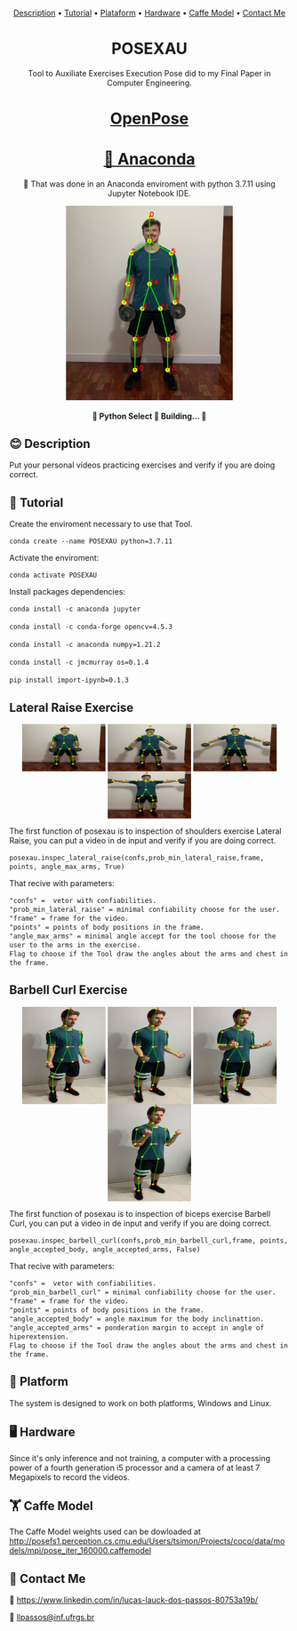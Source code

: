 <p align="center">
  <a href="#blush-description">Description</a> •
  <a href="#book-tutorial">Tutorial</a> •
  <a href="#handshake-platform">Plataform</a> •  
  <a href="#desktop_computer-hardware">Hardware</a> •
  <a href="#weight_lifting-caffe-model">Caffe Model</a> •
  <a href="#art-contact-me">Contact Me</a>
</p>

<h1 align="center">POSEXAU</h1>

<p align="center">Tool to Auxiliate Exercises Execution Pose did to my Final Paper in Computer Engineering.</p>
<h1 align="center">
    <a href="https://github.com/CMU-Perceptual-Computing-Lab/openpose">OpenPose</a>
</h1>
<h1 align="center">
    <a href="https://www.anaconda.com/">🐍 Anaconda</a>
</h1>
<p align="center">🚀 That was done in an Anaconda enviroment with python 3.7.11 using Jupyter Notebook IDE.</p>

<p align="center">
<img src="./images/keypoints.jpg" width="300" height="350" align="center" alt="exemplo imagem">
</p>
<h4 align="center"> 
	🚧  Python Select 🚀 Building...  🚧
</h4>

## :blush: **Description**

Put your personal vídeos practicing exercises and verify if you are doing correct.

## :book: **Tutorial**

Create the enviroment necessary to use that Tool.
```
conda create --name POSEXAU python=3.7.11
```

Activate the enviroment:
```
conda activate POSEXAU
```

Install packages dependencies:
```
conda install -c anaconda jupyter

conda install -c conda-forge opencv=4.5.3

conda install -c anaconda numpy=1.21.2

conda install -c jmcmurray os=0.1.4

pip install import-ipynb=0.1.3
```


## **Lateral Raise Exercise**

<p align="center">
	<img src="./images/keypoints.jpg" width="150" height="85" align="center" alt="exemplo imagem">
	<img src="./images/frame1_shoulders.jpg" width="150" height="85" align="center" alt="exemplo imagem">
	<img src="./images/frame2_shoulders.jpg" width="150" height="85" align="center" alt="exemplo imagem">
	<img src="./images/frame3_shoulders.jpg" width="150" height="85" align="center" alt="exemplo imagem">
</p>

The first function of posexau is to inspection of shoulders exercise Lateral Raise, you can put a video in de input and verify if you are doing correct. 


```
posexau.inspec_lateral_raise(confs,prob_min_lateral_raise,frame, points, angle_max_arms, True)
```

That recive with parameters:

```
"confs" =  vetor with confiabilities.
"prob_min_lateral_raise" = minimal confiability choose for the user.
"frame" = frame for the video.
"points" = points of body positions in the frame.
"angle_max_arms" = minimal angle accept for the tool choose for the user to the arms in the exercise.
Flag to choose if the Tool draw the angles about the arms and chest in the frame.
```

## **Barbell Curl Exercise**

<p align="center">
<img src="./images/frame1_biceps.jpg" width="150" height="175" align="center" alt="exemplo imagem">
<img src="./images/frame2_biceps.jpg" width="150" height="175" align="center" alt="exemplo imagem">
<img src="./images/frame3_biceps.jpg" width="150" height="175" align="center" alt="exemplo imagem">
<img src="./images/frame4_biceps.jpg" width="150" height="175" align="center" alt="exemplo imagem">
</p>

The first function of posexau is to inspection of biceps exercise Barbell Curl, you can put a video in de input and verify if you are doing correct. 


```
posexau.inspec_barbell_curl(confs,prob_min_barbell_curl,frame, points, angle_accepted_body, angle_accepted_arms, False)
```

That recive with parameters:

```
"confs" =  vetor with confiabilities.
"prob_min_barbell_curl" = minimal confiability choose for the user.
"frame" = frame for the video.
"points" = points of body positions in the frame.
"angle_accepted_body" = angle maximum for the body inclinattion.
"angle_accepted_arms" = ponderation margin to accept in angle of hiperextension.
Flag to choose if the Tool draw the angles about the arms and chest in the frame.
```

## :handshake: **Platform**

The system is designed to work on both platforms, Windows and Linux. 

## :desktop_computer: **Hardware**
Since it's only inference and not training, a computer with a processing power of a fourth generation i5 processor and a camera of at least 7 Megapixels to record the videos.

## :weight_lifting: **Caffe Model**
The Caffe Model weights used can be dowloaded at
http://posefs1.perception.cs.cmu.edu/Users/tsimon/Projects/coco/data/models/mpi/pose_iter_160000.caffemodel

## :art: **Contact Me**
🔗 https://www.linkedin.com/in/lucas-lauck-dos-passos-80753a19b/

📧 llpassos@inf.ufrgs.br

